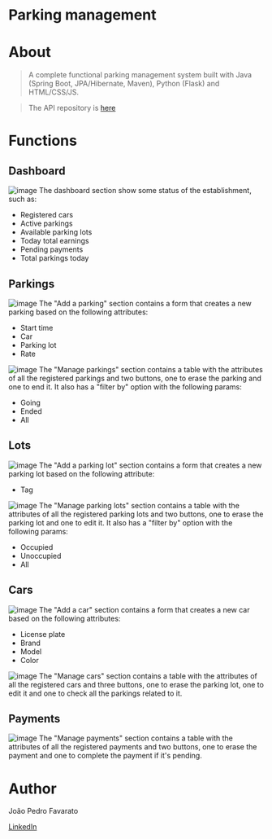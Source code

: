 # Parking management

# About
> A complete functional parking management system built with Java (Spring Boot, JPA/Hibernate, Maven), Python (Flask) and HTML/CSS/JS.

> The API repository is <a href="https://github.com/docafavarato/parking-management-api">here</a>

# Functions
## Dashboard
![image](https://github.com/docafavarato/parking-management/assets/98183878/2a148bb8-428c-47a3-ac9a-ae5747b47f4c)
The dashboard section show some status of the establishment, such as:
- Registered cars
- Active parkings
- Available parking lots
- Today total earnings
- Pending payments
- Total parkings today
## Parkings
![image](https://github.com/docafavarato/parking-management/assets/98183878/5911eeed-3119-4dd5-bfa8-221fb22242b7)
The "Add a parking" section contains a form that creates a new parking based on the following attributes:
- Start time
- Car
- Parking lot
- Rate

![image](https://github.com/docafavarato/parking-management/assets/98183878/8c9b2909-de8c-4309-8af9-592c0fad74d7)
The "Manage parkings" section contains a table with the attributes of all the registered parkings and two buttons, one to erase the parking and one to end it. It also has a "filter by" option with the following params:
- Going
- Ended
- All
## Lots
![image](https://github.com/docafavarato/parking-management/assets/98183878/8b46bbf3-4f3b-483f-b169-fc3ea2e30f91)
The "Add a parking lot" section contains a form that creates a new parking lot based on the following attribute:
- Tag

![image](https://github.com/docafavarato/parking-management/assets/98183878/8e68e53a-5bdd-45ba-996c-037619b2b203)
The "Manage parking lots" section contains a table with the attributes of all the registered parking lots and two buttons, one to erase the parking lot and one to edit it. It also has a "filter by" option with the following params:
- Occupied
- Unoccupied
- All
## Cars
![image](https://github.com/docafavarato/parking-management/assets/98183878/8899cda4-3410-495e-9757-7271964ba764)
The "Add a car" section contains a form that creates a new car based on the following attributes:
- License plate
- Brand
- Model
- Color

![image](https://github.com/docafavarato/parking-management/assets/98183878/4802dbab-97c0-483a-9233-1d30afc52f39)
The "Manage cars" section contains a table with the attributes of all the registered cars and three buttons, one to erase the parking lot, one to edit it and one to check all the parkings related to it.
## Payments
![image](https://github.com/docafavarato/parking-management/assets/98183878/ebd64311-24e4-4814-a73b-f7b48d1cd3c3)
The "Manage payments" section contains a table with the attributes of all the registered payments and two buttons, one to erase the payment and one to complete the payment if it's pending.

# Author
João Pedro Favarato

<a href="https://www.linkedin.com/in/jo%C3%A3o-pedro-favarato-71800b204/">LinkedIn</a>
